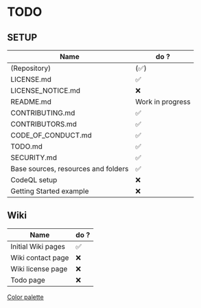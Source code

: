# TODO

## SETUP

| Name                                  | do ?                  |
| -------                               | ------------------    |
| (Repository)                          | (:white_check_mark:)  |
| LICENSE.md                            | :white_check_mark:    |
| LICENSE_NOTICE.md                     | :x:    |
| README.md                             | Work in progress    |
| CONTRIBUTING.md                       | :white_check_mark:    |
| CONTRIBUTORS.md                       | :white_check_mark:    |
| CODE_OF_CONDUCT.md                    | :white_check_mark:    |
| TODO.md                               | :white_check_mark:    |
| SECURITY.md                           | :white_check_mark:    |
| Base sources, resources and folders   | :white_check_mark:    |
| CodeQL setup                          | :x:                   |
| Getting Started example               | :x:                   |

## Wiki

| Name                                  | do ?                  |
| -------                               | ------------------    |
| Initial Wiki pages                    | :white_check_mark:    |
| Wiki contact page                     | :x:                   |
| Wiki license page                     | :x:                   |
| Todo page                             | :x:                   |

[Color palette](https://coolors.co/add8e6-e6bbad-083d77-da4167-6a3e37)

